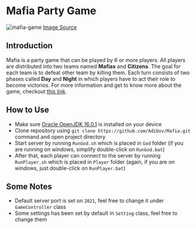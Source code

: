 # Mafia Party Game
![mafia-game](https://cdn-apabk.nitrocdn.com/QQUvjmPGpOGmpUxCkqAsSnVUjfEULAuk/assets/static/optimized/rev-9b34b5b/wp-content/uploads/2019/04/Mafia-Game-e1610793771411.jpg)
[Image Source](https://icebreakerideas.com/mafia-game/)

## Introduction
Mafia is a party game that can be played by 6 or more players. All players are distributed into two teams named **Mafias** and **Citizens**. The goal for each team is to defeat other team by killing them. Each turn consists of two phases called **Day** and **Night** in which players have to act their role to become victorios.
For more information and get to know more about the game, checkout [this link](https://icebreakerideas.com/mafia-game/).

## How to Use
- Make sure [Oracle OpenJDK 16.0.1](https://www.oracle.com/java/technologies/javase-jdk16-downloads.html) is installed on your device
- Clone repository using `git clone https://github.com/Adibov/Mafia.git` command and open project directory
- Start server by running `RunGod.sh` which is placed in `God` folder (if you are running on windows, simplify double-click on `RunGod.bat`)
- After that, each player can connect to the server by running `RunPlayer.sh` which is placed in `Player` folder (again, if you are on windows, just double-click on `RunPlayer.bat`)

## Some Notes
- Default server port is set on `2021`, feel free to change it under `GameController` class
- Some settings has been set by default in `Setting` class, feel free to change them
